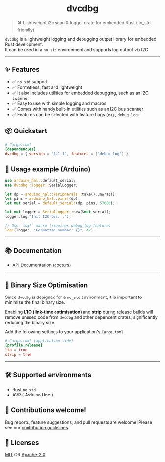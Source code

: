 <div align="center">
  <h1>dvcdbg</h1>
</div>

> 🛠️ Lightweight i2c scan & logger crate for embedded Rust (no_std friendly)

`dvcdbg` is a lightweight logging and debugging output library for embedded Rust development.  
It can be used in a `no_std` environment and supports log output via I2C

---

## ✨ Features

- ✅ `no_std` support
- ✅ Formatless, fast and lightweight
- ✅ It also includes utilities for embedded debugging, such as an I2C scanner.
- ✅ Easy to use with simple logging and macros
- ✅ Comes with handy built-in utilities such as an I2C bus scanner
- ✅ Features can be selected with feature flags (e.g., `debug_log`)

## 📦 Quickstart

```toml
# Cargo.toml
[dependencies]
dvcdbg = { version = "0.1.1", features = ["debug_log"] }
```

## 📄 Usage example (Arduino)

```rust
use arduino_hal::default_serial;
use dvcdbg::logger::SerialLogger;

let dp = arduino_hal::Peripherals::take().unwrap();
let pins = arduino_hal::pins!(dp);
let mut serial = default_serial!(dp, pins, 57600);

let mut logger = SerialLogger::new(&mut serial);
logger.log("Init I2C bus...");

// Use `log!` macro (requires debug_log feature)
log!(logger, "Formatted number: {}", 42);

```

---

## 📚 Documentation

* [API Documentation (docs.rs)](https://docs.rs/dvcdbg)

---

## 🚀 Binary Size Optimisation

Since `dvcdbg` is designed for a `no_std` environment, it is important to minimise the final binary size.

Enabling **LTO (link-time optimisation)** and **strip** during release builds will remove unused code from `dvcdbg` and other dependent crates, significantly reducing the binary size.

Add the following settings to your application's `Cargo.toml`.

```toml
# Cargo.toml (application side)
[profile.release]
lto = true
strip = true
```

---

## 🛠️ Supported environments

* Rust `no_std`
* AVR ( Arduino Uno )

## 🤝 Contributions welcome!

Bug reports, feature suggestions, and pull requests are welcome! Please see our [contribution guidelines](CONTRIBUTING.md).

## 📄 Licenses

[MIT](LICENSE-MIT) OR [Apache-2.0](LICENSE-APACHE)
